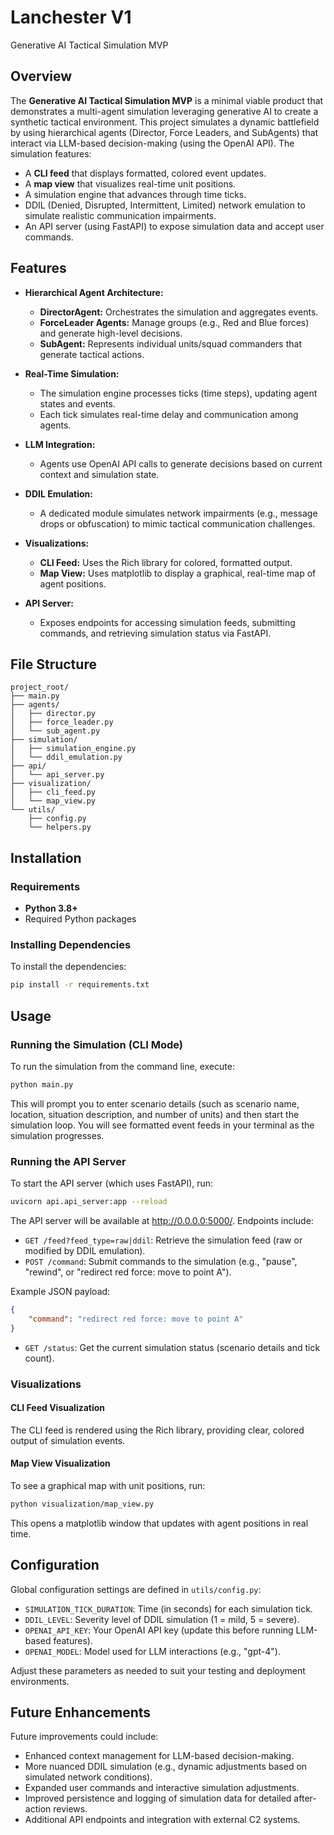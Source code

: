 # Lanchester V1

Generative AI Tactical Simulation MVP

## Overview

The **Generative AI Tactical Simulation MVP** is a minimal viable product that demonstrates a multi-agent simulation leveraging generative AI to create a synthetic tactical environment. This project simulates a dynamic battlefield by using hierarchical agents (Director, Force Leaders, and SubAgents) that interact via LLM-based decision-making (using the OpenAI API). The simulation features:

-   A **CLI feed** that displays formatted, colored event updates.
-   A **map view** that visualizes real-time unit positions.
-   A simulation engine that advances through time ticks.
-   DDIL (Denied, Disrupted, Intermittent, Limited) network emulation to simulate realistic communication impairments.
-   An API server (using FastAPI) to expose simulation data and accept user commands.

## Features

-   **Hierarchical Agent Architecture:**

    -   **DirectorAgent:** Orchestrates the simulation and aggregates events.
    -   **ForceLeader Agents:** Manage groups (e.g., Red and Blue forces) and generate high-level decisions.
    -   **SubAgent:** Represents individual units/squad commanders that generate tactical actions.

-   **Real-Time Simulation:**

    -   The simulation engine processes ticks (time steps), updating agent states and events.
    -   Each tick simulates real-time delay and communication among agents.

-   **LLM Integration:**

    -   Agents use OpenAI API calls to generate decisions based on current context and simulation state.

-   **DDIL Emulation:**

    -   A dedicated module simulates network impairments (e.g., message drops or obfuscation) to mimic tactical communication challenges.

-   **Visualizations:**

    -   **CLI Feed:** Uses the Rich library for colored, formatted output.
    -   **Map View:** Uses matplotlib to display a graphical, real-time map of agent positions.

-   **API Server:**
    -   Exposes endpoints for accessing simulation feeds, submitting commands, and retrieving simulation status via FastAPI.

## File Structure

```
project_root/
├── main.py
├── agents/
│   ├── director.py
│   ├── force_leader.py
│   └── sub_agent.py
├── simulation/
│   ├── simulation_engine.py
│   └── ddil_emulation.py
├── api/
│   └── api_server.py
├── visualization/
│   ├── cli_feed.py
│   └── map_view.py
└── utils/
    ├── config.py
    └── helpers.py
```

## Installation

### Requirements

-   **Python 3.8+**
-   Required Python packages

### Installing Dependencies

To install the dependencies:

```bash
pip install -r requirements.txt
```

## Usage

### Running the Simulation (CLI Mode)

To run the simulation from the command line, execute:

```bash
python main.py
```

This will prompt you to enter scenario details (such as scenario name, location, situation description, and number of units) and then start the simulation loop. You will see formatted event feeds in your terminal as the simulation progresses.

### Running the API Server

To start the API server (which uses FastAPI), run:

```bash
uvicorn api.api_server:app --reload
```

The API server will be available at http://0.0.0.0:5000/. Endpoints include:

-   `GET /feed?feed_type=raw|ddil`: Retrieve the simulation feed (raw or modified by DDIL emulation).
-   `POST /command`: Submit commands to the simulation (e.g., "pause", "rewind", or "redirect red force: move to point A").

Example JSON payload:

```json
{
    "command": "redirect red force: move to point A"
}
```

-   `GET /status`: Get the current simulation status (scenario details and tick count).

### Visualizations

#### CLI Feed Visualization

The CLI feed is rendered using the Rich library, providing clear, colored output of simulation events.

#### Map View Visualization

To see a graphical map with unit positions, run:

```bash
python visualization/map_view.py
```

This opens a matplotlib window that updates with agent positions in real time.

## Configuration

Global configuration settings are defined in `utils/config.py`:

-   `SIMULATION_TICK_DURATION`: Time (in seconds) for each simulation tick.
-   `DDIL_LEVEL`: Severity level of DDIL simulation (1 = mild, 5 = severe).
-   `OPENAI_API_KEY`: Your OpenAI API key (update this before running LLM-based features).
-   `OPENAI_MODEL`: Model used for LLM interactions (e.g., "gpt-4").

Adjust these parameters as needed to suit your testing and deployment environments.

## Future Enhancements

Future improvements could include:

-   Enhanced context management for LLM-based decision-making.
-   More nuanced DDIL simulation (e.g., dynamic adjustments based on simulated network conditions).
-   Expanded user commands and interactive simulation adjustments.
-   Improved persistence and logging of simulation data for detailed after-action reviews.
-   Additional API endpoints and integration with external C2 systems.
